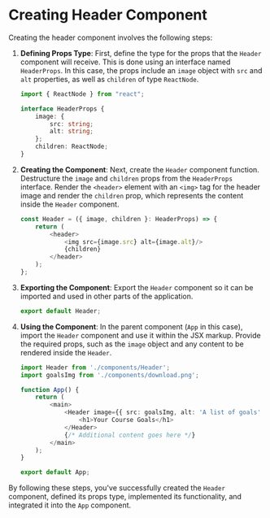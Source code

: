 # Creating Header Component

Creating the header component involves the following steps:

1. **Defining Props Type**: First, define the type for the props that the `Header` component will receive. This is done using an interface named `HeaderProps`. In this case, the props include an `image` object with `src` and `alt` properties, as well as `children` of type `ReactNode`.

    ```typescript
    import { ReactNode } from "react";

    interface HeaderProps {
        image: {
            src: string;
            alt: string;
        };
        children: ReactNode;
    }
    ```

2. **Creating the Component**: Next, create the `Header` component function. Destructure the `image` and `children` props from the `HeaderProps` interface. Render the `<header>` element with an `<img>` tag for the header image and render the `children` prop, which represents the content inside the `Header` component.

    ```typescript
    const Header = ({ image, children }: HeaderProps) => {
        return (
            <header>
                <img src={image.src} alt={image.alt}/>
                {children}
            </header>
        );
    };
    ```

3. **Exporting the Component**: Export the `Header` component so it can be imported and used in other parts of the application.

    ```typescript
    export default Header;
    ```

4. **Using the Component**: In the parent component (`App` in this case), import the `Header` component and use it within the JSX markup. Provide the required props, such as the `image` object and any content to be rendered inside the `Header`.

    ```typescript
    import Header from './components/Header';
    import goalsImg from './components/download.png';

    function App() {
        return (
            <main>
                <Header image={{ src: goalsImg, alt: 'A list of goals' }}>
                    <h1>Your Course Goals</h1>
                </Header>
                {/* Additional content goes here */}
            </main>
        );
    }

    export default App;
    ```

By following these steps, you've successfully created the `Header` component, defined its props type, implemented its functionality, and integrated it into the `App` component.